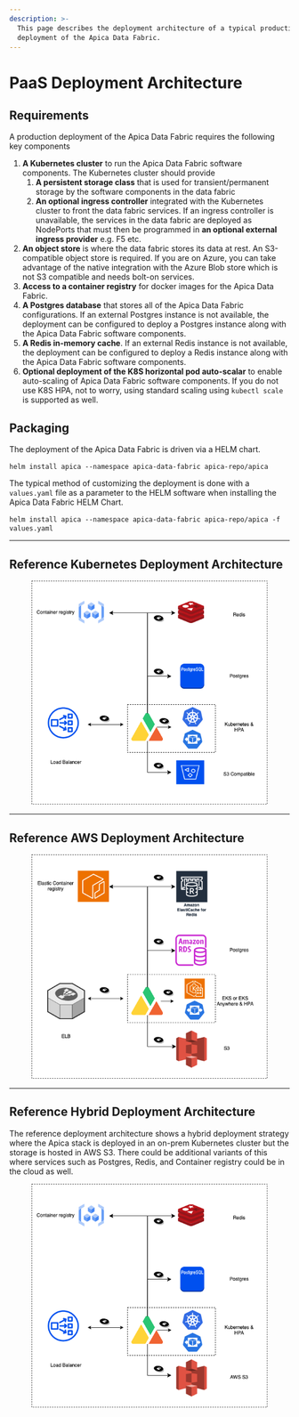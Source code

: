 ```yaml
---
description: >-
  This page describes the deployment architecture of a typical production
  deployment of the Apica Data Fabric.
---
```


# PaaS Deployment Architecture

## Requirements

A production deployment of the Apica Data Fabric requires the following key components



1. **A Kubernetes cluster** to run the Apica Data Fabric software components. The Kubernetes cluster should provide&#x20;
   1. **A persistent storage class** that is used for transient/permanent storage by the software components in the data fabric
   2. **An optional ingress controller** integrated with the Kubernetes cluster to front the data fabric services. If an ingress controller is unavailable, the services in the data fabric are deployed as NodePorts that must then be programmed in **an optional external ingress provider** e.g. F5 etc.
2. **An object store** is where the data fabric stores its data at rest. An S3-compatible object store is required. If you are on Azure, you can take advantage of the native integration with the Azure Blob store which is not S3 compatible and needs bolt-on services.&#x20;
3. **Access to a container registry** for docker images for the Apica Data Fabric.
4. **A Postgres database** that stores all of the Apica Data Fabric configurations. If an external Postgres instance is not available, the deployment can be configured to deploy a Postgres instance along with the Apica Data Fabric software components.
5. **A Redis in-memory cache**. If an external Redis instance is not available, the deployment can be configured to deploy a Redis instance along with the Apica Data Fabric software components.
6. **Optional deployment of the K8S horizontal pod auto-scalar** to enable auto-scaling of Apica Data Fabric software components. If you do not use K8S HPA, not to worry, using standard scaling using `kubectl scale` is supported as well.

## Packaging

The deployment of the Apica Data Fabric is driven via a HELM chart.&#x20;

```
helm install apica --namespace apica-data-fabric apica-repo/apica 
```

The typical method of customizing the deployment is done with a `values.yaml` file as a parameter to the HELM software when installing the Apica Data Fabric HELM Chart.&#x20;

```
helm install apica --namespace apica-data-fabric apica-repo/apica -f values.yaml
```

***

## Reference Kubernetes Deployment Architecture

<div data-full-width="false">

<figure><img src="../.gitbook/assets/Architecture.drawio(1).png" alt="" width="443"><figcaption></figcaption></figure>

</div>

***

## Reference AWS Deployment Architecture

<figure><img src="../.gitbook/assets/Architecture-S3.drawio.png" alt="" width="443"><figcaption></figcaption></figure>

***

## Reference Hybrid Deployment Architecture

The reference deployment architecture shows a hybrid deployment strategy where the Apica stack is deployed in an on-prem Kubernetes cluster but the storage is hosted in AWS S3. There could be additional variants of this where services such as Postgres, Redis, and Container registry could be in the cloud as well.

<figure><img src="../.gitbook/assets/ArchitectureHybrid.drawio.png" alt="" width="443"><figcaption></figcaption></figure>

&#x20;
